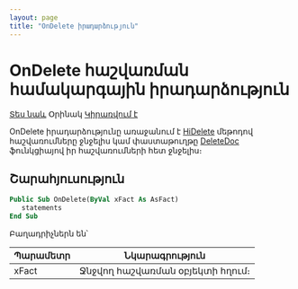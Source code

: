 ```yaml
---
layout: page
title: "OnDelete իրադարձություն"
---
```


# OnDelete հաշվառման համակարգային իրադարձություն

[Տես նաև](../scriptstproced.md) Օրինակ [Կիրառվում է](../Defs/Accounting.md)

OnDelete իրադարձությունը առաջանում է [HiDelete](../Functions/ASDOC/HiDelete.md) մեթոդով հաշվառումները ջնջելիս կամ փաստաթուղթը [DeleteDoc](../Functions/Functions/DocumentsCirculation/DeleteDoc.html) ֆունկցիայով իր հաշվառումների հետ ջնջելիս։ 

## Շարահյուսություն

``` vb
Public Sub OnDelete(ByVal xFact As AsFact)
   statements
End Sub
```

Բաղադրիչներն են՝

| Պարամետր | Նկարագրություն |
|--|--|
| xFact | Ջնջվող հաշվառման օբյեկտի հղում։ |
